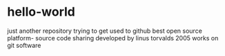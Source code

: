 # hello-world
just another repository
trying to get used to github
best open source platform-
source code sharing 
developed by linus torvalds
2005
works on git software

